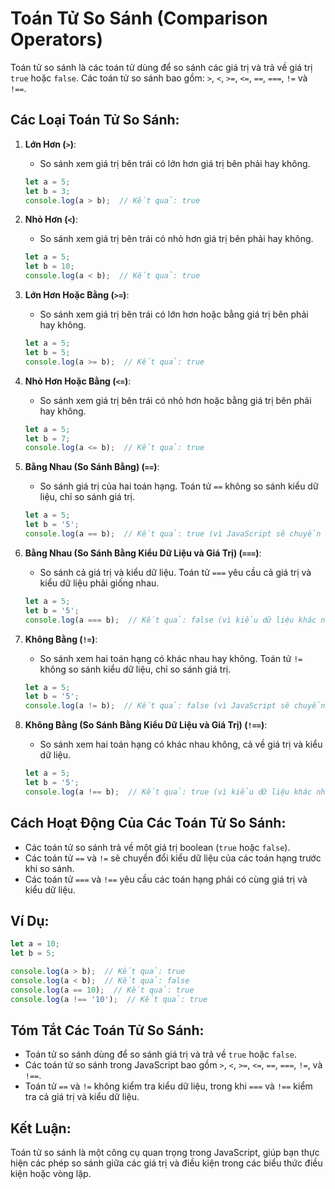 # Toán Tử So Sánh (Comparison Operators)

Toán tử so sánh là các toán tử dùng để so sánh các giá trị và trả về giá trị `true` hoặc `false`. Các toán tử so sánh bao gồm: `>`, `<`, `>=`, `<=`, `==`, `===`, `!=` và `!==`.

## Các Loại Toán Tử So Sánh:

1. **Lớn Hơn (`>`)**:
   - So sánh xem giá trị bên trái có lớn hơn giá trị bên phải hay không.
   
   ```javascript
   let a = 5;
   let b = 3;
   console.log(a > b);  // Kết quả: true
   ```

2. **Nhỏ Hơn (`<`)**:
   - So sánh xem giá trị bên trái có nhỏ hơn giá trị bên phải hay không.
   
   ```javascript
   let a = 5;
   let b = 10;
   console.log(a < b);  // Kết quả: true
   ```

3. **Lớn Hơn Hoặc Bằng (`>=`)**:
   - So sánh xem giá trị bên trái có lớn hơn hoặc bằng giá trị bên phải hay không.
   
   ```javascript
   let a = 5;
   let b = 5;
   console.log(a >= b);  // Kết quả: true
   ```

4. **Nhỏ Hơn Hoặc Bằng (`<=`)**:
   - So sánh xem giá trị bên trái có nhỏ hơn hoặc bằng giá trị bên phải hay không.
   
   ```javascript
   let a = 5;
   let b = 7;
   console.log(a <= b);  // Kết quả: true
   ```

5. **Bằng Nhau (So Sánh Bằng) (`==`)**:
   - So sánh giá trị của hai toán hạng. Toán tử `==` không so sánh kiểu dữ liệu, chỉ so sánh giá trị.
   
   ```javascript
   let a = 5;
   let b = '5';
   console.log(a == b);  // Kết quả: true (vì JavaScript sẽ chuyển đổi kiểu dữ liệu)
   ```

6. **Bằng Nhau (So Sánh Bằng Kiểu Dữ Liệu và Giá Trị) (`===`)**:
   - So sánh cả giá trị và kiểu dữ liệu. Toán tử `===` yêu cầu cả giá trị và kiểu dữ liệu phải giống nhau.
   
   ```javascript
   let a = 5;
   let b = '5';
   console.log(a === b);  // Kết quả: false (vì kiểu dữ liệu khác nhau)
   ```

7. **Không Bằng (`!=`)**:
   - So sánh xem hai toán hạng có khác nhau hay không. Toán tử `!=` không so sánh kiểu dữ liệu, chỉ so sánh giá trị.
   
   ```javascript
   let a = 5;
   let b = '5';
   console.log(a != b);  // Kết quả: false (vì JavaScript sẽ chuyển đổi kiểu dữ liệu)
   ```

8. **Không Bằng (So Sánh Bằng Kiểu Dữ Liệu và Giá Trị) (`!==`)**:
   - So sánh xem hai toán hạng có khác nhau không, cả về giá trị và kiểu dữ liệu.
   
   ```javascript
   let a = 5;
   let b = '5';
   console.log(a !== b);  // Kết quả: true (vì kiểu dữ liệu khác nhau)
   ```

## Cách Hoạt Động Của Các Toán Tử So Sánh:

- Các toán tử so sánh trả về một giá trị boolean (`true` hoặc `false`).
- Các toán tử `==` và `!=` sẽ chuyển đổi kiểu dữ liệu của các toán hạng trước khi so sánh.
- Các toán tử `===` và `!==` yêu cầu các toán hạng phải có cùng giá trị và kiểu dữ liệu.

## Ví Dụ:

```javascript
let a = 10;
let b = 5;

console.log(a > b);  // Kết quả: true
console.log(a < b);  // Kết quả: false
console.log(a == 10);  // Kết quả: true
console.log(a !== '10');  // Kết quả: true
```

## Tóm Tắt Các Toán Tử So Sánh:

- Toán tử so sánh dùng để so sánh giá trị và trả về `true` hoặc `false`.
- Các toán tử so sánh trong JavaScript bao gồm `>`, `<`, `>=`, `<=`, `==`, `===`, `!=`, và `!==`.
- Toán tử `==` và `!=` không kiểm tra kiểu dữ liệu, trong khi `===` và `!==` kiểm tra cả giá trị và kiểu dữ liệu.

## Kết Luận:

Toán tử so sánh là một công cụ quan trọng trong JavaScript, giúp bạn thực hiện các phép so sánh giữa các giá trị và điều kiện trong các biểu thức điều kiện hoặc vòng lặp.